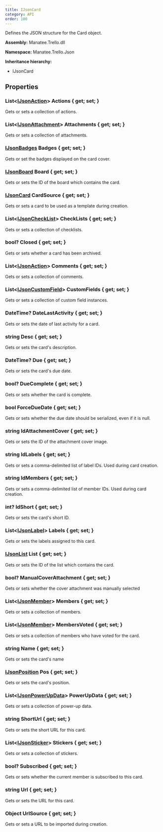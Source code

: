 ```yaml
---
title: IJsonCard
category: API
order: 100
---
```


Defines the JSON structure for the Card object.

**Assembly:** Manatee.Trello.dll

**Namespace:** Manatee.Trello.Json

**Inheritance hierarchy:**

- IJsonCard

## Properties

### List&lt;[IJsonAction](../IJsonAction#ijsonaction)&gt; Actions { get; set; }

Gets or sets a collection of actions.

### List&lt;[IJsonAttachment](../IJsonAttachment#ijsonattachment)&gt; Attachments { get; set; }

Gets or sets a collection of attachments.

### [IJsonBadges](../IJsonBadges#ijsonbadges) Badges { get; set; }

Gets or set the badges displayed on the card cover.

### [IJsonBoard](../IJsonBoard#ijsonboard) Board { get; set; }

Gets or sets the ID of the board which contains the card.

### [IJsonCard](../IJsonCard#ijsoncard) CardSource { get; set; }

Gets or sets a card to be used as a template during creation.

### List&lt;[IJsonCheckList](../IJsonCheckList#ijsonchecklist)&gt; CheckLists { get; set; }

Gets or sets a collection of checklists.

### bool? Closed { get; set; }

Gets or sets whether a card has been archived.

### List&lt;[IJsonAction](../IJsonAction#ijsonaction)&gt; Comments { get; set; }

Gets or sets a collection of comments.

### List&lt;[IJsonCustomField](../IJsonCustomField#ijsoncustomfield)&gt; CustomFields { get; set; }

Gets or sets a collection of custom field instances.

### DateTime? DateLastActivity { get; set; }

Gets or sets the date of last activity for a card.

### string Desc { get; set; }

Gets or sets the card&#39;s description.

### DateTime? Due { get; set; }

Gets or sets the card&#39;s due date.

### bool? DueComplete { get; set; }

Gets or sets whether the card is complete.

### bool ForceDueDate { get; set; }

Gets or sets whether the due date should be serialized, even if it is null.

### string IdAttachmentCover { get; set; }

Gets or sets the ID of the attachment cover image.

### string IdLabels { get; set; }

Gets or sets a comma-delimited list of label IDs. Used during card creation.

### string IdMembers { get; set; }

Gets or sets a comma-delimited list of member IDs. Used during card creation.

### int? IdShort { get; set; }

Gets or sets the card&#39;s short ID.

### List&lt;[IJsonLabel](../IJsonLabel#ijsonlabel)&gt; Labels { get; set; }

Gets or sets the labels assigned to this card.

### [IJsonList](../IJsonList#ijsonlist) List { get; set; }

Gets or sets the ID of the list which contains the card.

### bool? ManualCoverAttachment { get; set; }

Gets or sets whether the cover attachment was manually selected

### List&lt;[IJsonMember](../IJsonMember#ijsonmember)&gt; Members { get; set; }

Gets or sets a collection of members.

### List&lt;[IJsonMember](../IJsonMember#ijsonmember)&gt; MembersVoted { get; set; }

Gets or sets a collection of members who have voted for the card.

### string Name { get; set; }

Gets or sets the card&#39;s name

### [IJsonPosition](../IJsonPosition#ijsonposition) Pos { get; set; }

Gets or sets the card&#39;s position.

### List&lt;[IJsonPowerUpData](../IJsonPowerUpData#ijsonpowerupdata)&gt; PowerUpData { get; set; }

Gets or sets a collection of power-up data.

### string ShortUrl { get; set; }

Gets or sets the short URL for this card.

### List&lt;[IJsonSticker](../IJsonSticker#ijsonsticker)&gt; Stickers { get; set; }

Gets or sets a collection of stickers.

### bool? Subscribed { get; set; }

Gets or sets whether the current member is subscribed to this card.

### string Url { get; set; }

Gets or sets the URL for this card.

### Object UrlSource { get; set; }

Gets or sets a URL to be imported during creation.

